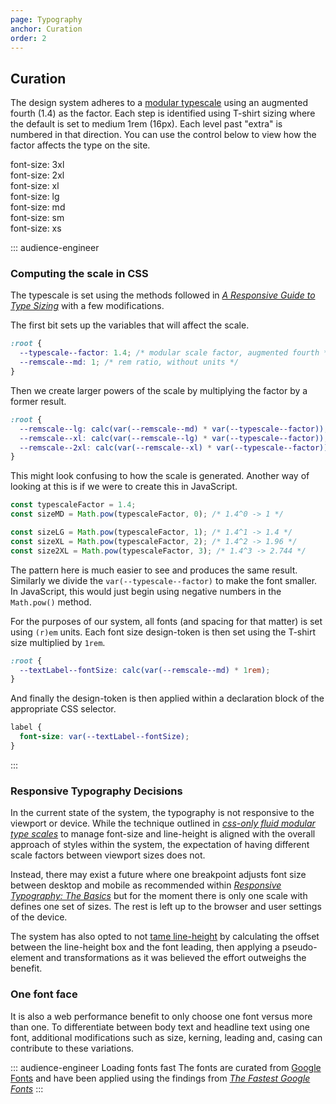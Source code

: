 ```yaml
---
page: Typography
anchor: Curation
order: 2
---
```


## Curation

The design system adheres to a [modular typescale](https://type-scale.com/) using an augmented fourth (1.4) as the factor. Each step is identified using T-shirt sizing where the default is set to medium 1rem (16px). Each level past "extra" is numbered in that direction. You can use the control below to view how the factor affects the type on the site.

<typescale-range></typescale-range>

<div style="font-size: calc(var(--remscale--3xl) * 1rem)">font-size: 3xl</div>
<div style="font-size: calc(var(--remscale--2xl) * 1rem)">font-size: 2xl</div>
<div style="font-size: calc(var(--remscale--xl) * 1rem)">font-size: xl</div>
<div style="font-size: calc(var(--remscale--lg) * 1rem)">font-size: lg</div>
<div style="font-size: calc(var(--remscale--md) * 1rem)">font-size: md</div>
<div style="font-size: calc(var(--remscale--sm) * 1rem)">font-size: sm</div>
<div style="font-size: calc(var(--remscale--xs) * 1rem)">font-size: xs</div>

::: audience-engineer
### Computing the scale in CSS
The typescale is set using the methods followed in _[A Responsive Guide to Type Sizing](https://cloudfour.com/thinks/responsive-guide-to-type-sizing/)_ with a few modifications.

The first bit sets up the variables that will affect the scale.

```css
:root {
  --typescale--factor: 1.4; /* modular scale factor, augmented fourth */
  --remscale--md: 1; /* rem ratio, without units */
}
```

Then we create larger powers of the scale by multiplying the factor by a former result.

```css
:root {
  --remscale--lg: calc(var(--remscale--md) * var(--typescale--factor)); /* 1 * 1.4 -> 1.4  */
  --remscale--xl: calc(var(--remscale--lg) * var(--typescale--factor)); /* 1.4 * 1.4 -> 1.96 */
  --remscale--2xl: calc(var(--remscale--xl) * var(--typescale--factor)); /* 1.4 * 1.96 -> 2.744 */
}
```

This might look confusing to how the scale is generated. Another way of looking at this is if we were to create this in JavaScript.

```javascript
const typescaleFactor = 1.4;
const sizeMD = Math.pow(typescaleFactor, 0); /* 1.4^0 -> 1 */

const sizeLG = Math.pow(typescaleFactor, 1); /* 1.4^1 -> 1.4 */
const sizeXL = Math.pow(typescaleFactor, 2); /* 1.4^2 -> 1.96 */
const size2XL = Math.pow(typescaleFactor, 3); /* 1.4^3 -> 2.744 */
```

The pattern here is much easier to see and produces the same result. Similarly we divide the `var(--typescale--factor)` to make the font smaller. In JavaScript, this would just begin using negative numbers in the `Math.pow()` method.

For the purposes of our system, all fonts (and spacing for that matter) is set using `(r)em` units. Each font size design-token is then set using the T-shirt size multiplied by `1rem`.

```css
:root {
  --textLabel--fontSize: calc(var(--remscale--md) * 1rem);
}
```

And finally the design-token is then applied within a declaration block of the appropriate CSS selector.

```css
label {
  font-size: var(--textLabel--fontSize);
}
```
:::

### Responsive Typography Decisions
In the current state of the system, the typography is not responsive to the viewport or device. While the technique outlined in _[css-only fluid modular type scales](https://utopia.fyi/blog/css-modular-scales/)_ to manage font-size and line-height is aligned with the overall approach of styles within the system, the expectation of having different scale factors between viewport sizes does not.

Instead, there may exist a future where one breakpoint adjusts font size between desktop and mobile as recommended within _[Responsive Typography: The Basics](https://ia.net/topics/responsive-typography-the-basics)_ but for the moment there is only one scale with defines one set of sizes. The rest is left up to the browser and user settings of the device.

The system has also opted to not [tame line-height](https://css-tricks.com/how-to-tame-line-height-in-css/ "How to Tame Line Height in CSS") by calculating the offset between the line-height box and the font leading, then applying a pseudo-element and transformations as it was believed the effort outweighs the benefit.

### One font face
It is also a web performance benefit to only choose one font versus more than one. To differentiate between body text and headline text using one font, additional modifications such as size, kerning, leading and, casing can contribute to these variations.

::: audience-engineer
Loading fonts fast
The fonts are curated from [Google Fonts](https://fonts.google.com/) and have been applied using the findings from _[The Fastest Google Fonts](https://csswizardry.com/2020/05/the-fastest-google-fonts/)_
:::